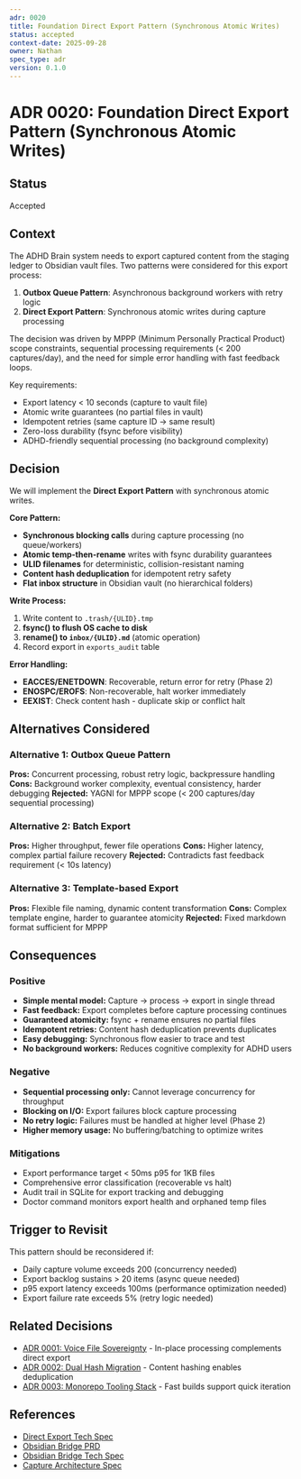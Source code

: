 ```yaml
---
adr: 0020
title: Foundation Direct Export Pattern (Synchronous Atomic Writes)
status: accepted
context-date: 2025-09-28
owner: Nathan
spec_type: adr
version: 0.1.0
---
```


# ADR 0020: Foundation Direct Export Pattern (Synchronous Atomic Writes)

## Status

Accepted

## Context

The ADHD Brain system needs to export captured content from the staging ledger to Obsidian vault files. Two patterns were considered for this export process:

1. **Outbox Queue Pattern**: Asynchronous background workers with retry logic
2. **Direct Export Pattern**: Synchronous atomic writes during capture processing

The decision was driven by MPPP (Minimum Personally Practical Product) scope constraints, sequential processing requirements (< 200 captures/day), and the need for simple error handling with fast feedback loops.

Key requirements:
- Export latency < 10 seconds (capture to vault file)
- Atomic write guarantees (no partial files in vault)
- Idempotent retries (same capture ID → same result)
- Zero-loss durability (fsync before visibility)
- ADHD-friendly sequential processing (no background complexity)

## Decision

We will implement the **Direct Export Pattern** with synchronous atomic writes.

**Core Pattern:**
- **Synchronous blocking calls** during capture processing (no queue/workers)
- **Atomic temp-then-rename** writes with fsync durability guarantees
- **ULID filenames** for deterministic, collision-resistant naming
- **Content hash deduplication** for idempotent retry safety
- **Flat inbox structure** in Obsidian vault (no hierarchical folders)

**Write Process:**
1. Write content to `.trash/{ULID}.tmp`
2. **fsync() to flush OS cache to disk**
3. **rename() to `inbox/{ULID}.md`** (atomic operation)
4. Record export in `exports_audit` table

**Error Handling:**
- **EACCES/ENETDOWN**: Recoverable, return error for retry (Phase 2)
- **ENOSPC/EROFS**: Non-recoverable, halt worker immediately
- **EEXIST**: Check content hash - duplicate skip or conflict halt

## Alternatives Considered

### Alternative 1: Outbox Queue Pattern
**Pros:** Concurrent processing, robust retry logic, backpressure handling
**Cons:** Background worker complexity, eventual consistency, harder debugging
**Rejected:** YAGNI for MPPP scope (< 200 captures/day sequential processing)

### Alternative 2: Batch Export
**Pros:** Higher throughput, fewer file operations
**Cons:** Higher latency, complex partial failure recovery
**Rejected:** Contradicts fast feedback requirement (< 10s latency)

### Alternative 3: Template-based Export
**Pros:** Flexible file naming, dynamic content transformation
**Cons:** Complex template engine, harder to guarantee atomicity
**Rejected:** Fixed markdown format sufficient for MPPP

## Consequences

### Positive
- **Simple mental model:** Capture → process → export in single thread
- **Fast feedback:** Export completes before capture processing continues
- **Guaranteed atomicity:** fsync + rename ensures no partial files
- **Idempotent retries:** Content hash deduplication prevents duplicates
- **Easy debugging:** Synchronous flow easier to trace and test
- **No background workers:** Reduces cognitive complexity for ADHD users

### Negative
- **Sequential processing only:** Cannot leverage concurrency for throughput
- **Blocking on I/O:** Export failures block capture processing
- **No retry logic:** Failures must be handled at higher level (Phase 2)
- **Higher memory usage:** No buffering/batching to optimize writes

### Mitigations
- Export performance target < 50ms p95 for 1KB files
- Comprehensive error classification (recoverable vs halt)
- Audit trail in SQLite for export tracking and debugging
- Doctor command monitors export health and orphaned temp files

## Trigger to Revisit

This pattern should be reconsidered if:
- Daily capture volume exceeds 200 (concurrency needed)
- Export backlog sustains > 20 items (async queue needed)
- p95 export latency exceeds 100ms (performance optimization needed)
- Export failure rate exceeds 5% (retry logic needed)

## Related Decisions
- [ADR 0001: Voice File Sovereignty](./0001-voice-file-sovereignty.md) - In-place processing complements direct export
- [ADR 0002: Dual Hash Migration](./0002-dual-hash-migration.md) - Content hashing enables deduplication
- [ADR 0003: Monorepo Tooling Stack](./0003-monorepo-tooling-stack.md) - Fast builds support quick iteration

## References
- [Direct Export Tech Spec](/Users/nathanvale/code/adhd-brain/docs/cross-cutting/spec-direct-export-tech.md)
- [Obsidian Bridge PRD](/Users/nathanvale/code/adhd-brain/docs/features/obsidian-bridge/prd-obsidian.md)
- [Obsidian Bridge Tech Spec](/Users/nathanvale/code/adhd-brain/docs/features/obsidian-bridge/spec-obsidian-tech.md)
- [Capture Architecture Spec](/Users/nathanvale/code/adhd-brain/docs/features/capture/spec-capture-arch.md)